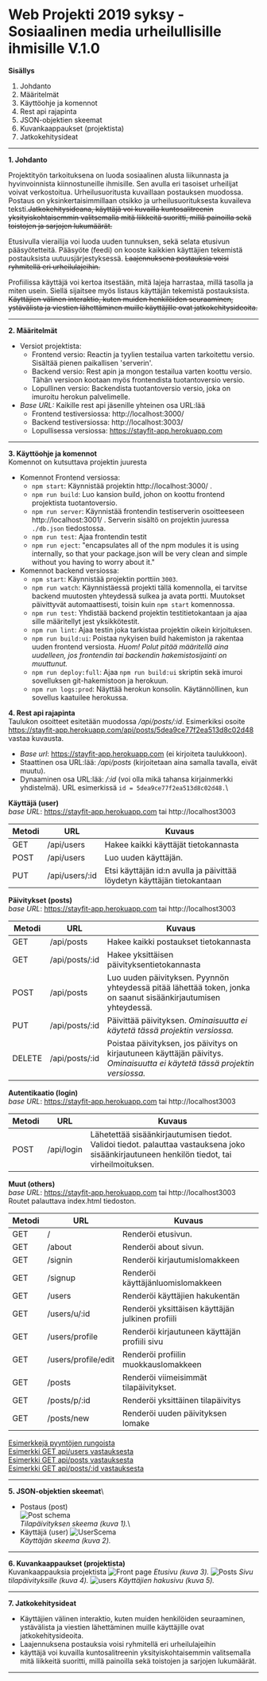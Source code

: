 # Web Projekti 2019 syksy - Sosiaalinen media urheilullisille ihmisille V.1.0

**Sisällys**
1. Johdanto
2. Määritelmät
3. Käyttöohje ja komennot
4. Rest api rajapinta
5. JSON-objektien skeemat
6. Kuvankaappaukset (projektista)
7. Jatkokehitysideat

____________

**1. Johdanto**

Projektityön tarkoituksena on luoda sosiaalinen alusta liikunnasta ja hyvinvoinnista kiinnostuneille ihmisille. Sen avulla eri tasoiset urheilijat voivat verkostoitua. Urheilusuoritusta kuvaillaan postauksen muodossa. Postaus on yksinkertaisimmillaan otsikko ja urheilusuorituksesta kuvaileva teksti.~~Jatkokehitysideana, käyttäjä voi kuvailla kuntosalitreenin yksityiskohtaisemmin valitsemalla mitä liikkeitä suoritti, millä painoilla sekä toistojen ja sarjojen lukumäärät.~~

Etusivulla vierailija voi luoda uuden tunnuksen, sekä selata etusivun pääsyötetteitä. Pääsyöte (feedi) on kooste kaikkien käyttäjien tekemistä postauksista uutuusjärjestyksessä. ~~Laajennuksena postauksia voisi ryhmitellä eri urheilulajeihin.~~

Profiilissa käyttäjä voi kertoa itsestään, mitä lajeja harrastaa, millä tasolla ja miten usein. Siellä sijaitsee myös listaus käyttäjän tekemistä postauksista. ~~Käyttäjien välinen interaktio, kuten muiden henkilöiden seuraaminen, ystävälista ja viestien lähettäminen muille käyttäjille ovat jatkokehitysideoita.~~
__________________

**2. Määritelmät**

* Versiot projektista:
  - Frontend versio: Reactin ja tyylien testailua varten tarkoitettu versio. Sisältää pienen paikallisen 'serverin'.
  - Backend versio: Rest apin ja mongon testailua varten koottu versio. Tähän versioon kootaan myös frontendista tuotantoversio versio.
  - Lopullinen versio: Backendista tuotantoversio versio, joka on imuroitu herokun palvelimelle.
* *Base URL:* Kaikille rest api jäsenille yhteinen osa URL:lää
  - Frontend testiversiossa: http://localhost:3000/
  - Backend testiversiossa: http://localhost:3003/
  - Lopullisessa versiossa: https://stayfit-app.herokuapp.com

____________________

**3. Käyttöohje ja komennot**\
Komennot on kutsuttava projektin juuresta

* Komennot Frontend versiossa:
  - `npm start`: Käynnistää projektin http://localhost:3000/ .
  - `npm run build`: Luo kansion build, johon on koottu frontend projektista tuotantoversio.
  - `npm run server`: Käynnistää frontendin testiserverin osoitteeseen http://localhost:3001/ . Serverin sisältö on projektin juuressa `./db.json` tiedostossa.
  - `npm run test`: Ajaa frontendin testit
  - `npm run eject`: "encapsulates all of the npm modules it is using internally, so that your package.json will be very clean and simple without you having to worry about it."
* Komennot backend versiossa:
  - `npm start`: Käynnistää projektin porttiin `3003`.
  - `npm run watch`: Käynnistäessä projekti tällä komennolla, ei tarvitse backend muutosten yhteydessä sulkea ja avata portti. Muutokset päivittyvät automaattisesti, toisin kuin `npm start` komennossa.
  - `npm run test`: Yhdistää backend projektin testitietokantaan ja ajaa sille määritellyt jest yksikkötestit.
  - `npm run lint`: Ajaa testin joka tarkistaa projektin oikein kirjoituksen.
  - `npm run build:ui`: Poistaa nykyisen build hakemiston ja rakentaa uuden frontend versiosta. *Huom! Polut pitää määritellä aina uudelleen, jos frontendin tai backendin hakemistosijainti on muuttunut.*
  - `npm run deploy:full`: Ajaa `npm run build:ui` skriptin sekä imuroi sovelluksen git-hakemistoon ja herokuun.
  - `npm run logs:prod`: Näyttää herokun konsolin. Käytännöllinen, kun sovellus kaatuilee herokussa.

**4. Rest api rajapinta**\
Taulukon osoitteet esitetään muodossa */api/posts/:id*. Esimerkiksi osoite https://stayfit-app.herokuapp.com/api/posts/5dea9ce77f2ea513d8c02d48 vastaa kuvausta.
- *Base url*: https://stayfit-app.herokuapp.com (ei kirjoiteta taulukkoon).
- Staattinen osa URL:lää: */api/posts* (kirjoitetaan aina samalla tavalla, eivät muutu).
- Dynaaminen osa URL:lää: */:id* (voi olla mikä tahansa kirjainmerkki yhdistelmä). URL esimerkissä 
```id = 5dea9ce77f2ea513d8c02d48.```\

**Käyttäjä (user)**\
*base URL*: https://stayfit-app.herokuapp.com tai http://localhost3003

|Metodi |URL |Kuvaus |
|-------|-------|-------|
|GET|/api/users|Hakee kaikki käyttäjät tietokannasta|
|POST|/api/users|Luo uuden käyttäjän.|
|PUT|/api/users/:id|Etsi käyttäjän id:n avulla ja päivittää löydetyn käyttäjän tietokantaan|

**Päivitykset (posts)**\
*base URL*: https://stayfit-app.herokuapp.com tai http://localhost3003

|Metodi |URL |Kuvaus |
|-------|-------|-------|
|GET|/api/posts|Hakee kaikki postaukset tietokannasta|
|GET|/api/posts/:id|Hakee yksittäisen päivityksentietokannasta|
|POST|/api/posts|Luo uuden päivityksen. Pyynnön yhteydessä pitää lähettää token, jonka on saanut sisäänkirjautumisen yhteydessä.|
|PUT|/api/posts/:id|Päivittää päivityksen. *Ominaisuutta ei käytetä tässä projektin versiossa.*|
|DELETE|/api/posts/:id|Poistaa päivityksen, jos päivitys on kirjautuneen käyttäjän päivitys. *Ominaisuutta ei käytetä tässä projektin versiossa.*|

**Autentikaatio (login)**\
*base URL*: https://stayfit-app.herokuapp.com tai http://localhost3003

|Metodi |URL |Kuvaus |
|-------|-------|-------|
|POST|/api/login|Lähetettää sisäänkirjautumisen tiedot. Validoi tiedot. palauttaa vastauksena joko sisäänkirjautuneen henkilön tiedot, tai virheilmoituksen.|

**Muut (others)**\
*base URL*: https://stayfit-app.herokuapp.com tai http://localhost3003 \
Routet palauttava index.html tiedoston.

|Metodi |URL |Kuvaus |
|-------|-------|-------|
|GET|/|Renderöi etusivun.|
|GET|/about|Renderöi about sivun.|
|GET|/signin|Renderöi kirjautumislomakkeen|
|GET|/signup|Renderöi käyttäjänluomislomakkeen|
|GET|/users|Renderöi käyttäjien hakukentän|
|GET|/users/u/:id|Renderöi yksittäisen käyttäjän julkinen profiili|
|GET|/users/profile|Renderöi kirjautuneen käyttäjän profiili sivu|
|GET|/users/profile/edit|Renderöi profiilin muokkauslomakkeen|
|GET|/posts|Renderöi viimeisimmät tilapäivitykset.|
|GET|/posts/p/:id|Renderöi yksittäinen tilapäivitys|
|GET|/posts/new|Renderöi uuden päivityksen lomake|

[Esimerkkejä pyyntöjen rungoista](https://github.com/wesenbergg/webs2019-backend-project/tree/master/requests)\
[Esimerkki GET api/users vastauksesta](https://stayfit-app.herokuapp.com/api/users)\
[Esimerkki GET api/posts vastauksesta](https://stayfit-app.herokuapp.com/api/posts)\
[Esimerkki GET api/posts/:id vastauksesta](https://stayfit-app.herokuapp.com/api/posts/5dea9ce77f2ea513d8c02d48)
____________

__**5. JSON-objektien skeemat**__\
* Postaus (post)\
![Post schema](https://i.imgur.com/qrPDJvA.png)\
*Tilapäivityksen skeema (kuva 1).*\
* Käyttäjä (user)
![UserScema](https://i.imgur.com/8dHFUTF.png)\
*Käyttäjän skeema (kuva 2).*
_______
**6. Kuvankaappaukset (projektista)**\
Kuvankaappauksia projektista
![Front page](https://i.imgur.com/Tvd1uoB.jpg)
*Etusivu (kuva 3).*
![Posts](https://i.imgur.com/8gjsVAm.png)
*Sivu tilapäivityksille (kuva 4).*
![users](https://i.imgur.com/CifeErD.png)
*Käyttäjien hakusivu (kuva 5).*
_____
**7. Jatkokehitysideat**
- Käyttäjien välinen interaktio, kuten muiden henkilöiden seuraaminen, ystävälista ja viestien lähettäminen muille käyttäjille ovat jatkokehitysideoita.
- Laajennuksena postauksia voisi ryhmitellä eri urheilulajeihin
- käyttäjä voi kuvailla kuntosalitreenin yksityiskohtaisemmin valitsemalla mitä liikkeitä suoritti, millä painoilla sekä toistojen ja sarjojen lukumäärät.
_____